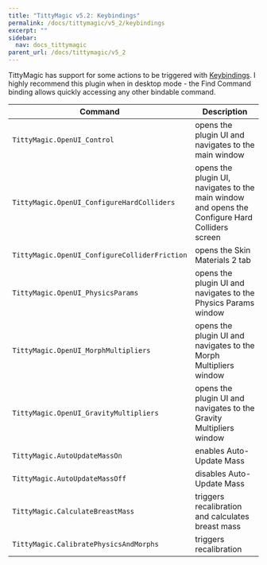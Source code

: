 ```yaml
---
title: "TittyMagic v5.2: Keybindings"
permalink: /docs/tittymagic/v5_2/keybindings
excerpt: ""
sidebar:
  nav: docs_tittymagic
parent_url: /docs/tittymagic/v5_2
---
```


TittyMagic has support for some actions to be triggered with [Keybindings](https://hub.virtamate.com/resources/keybindings.4400/). I highly recommend this plugin when in desktop mode - the Find Command binding allows quickly accessing any other bindable command.

| Command | Description |
| --- | --- |
| `TittyMagic.OpenUI_Control` | opens the plugin UI and navigates to the main window |
| `TittyMagic.OpenUI_ConfigureHardColliders` | opens the plugin UI, navigates to the main window and opens the Configure Hard Colliders screen |
| `TittyMagic.OpenUI_ConfigureColliderFriction` | opens the Skin Materials 2 tab |
| `TittyMagic.OpenUI_PhysicsParams` | opens the plugin UI and navigates to the Physics Params window |
| `TittyMagic.OpenUI_MorphMultipliers` | opens the plugin UI and navigates to the Morph Multipliers window |
| `TittyMagic.OpenUI_GravityMultipliers` | opens the plugin UI and navigates to the Gravity Multipliers window |
| `TittyMagic.AutoUpdateMassOn` | enables Auto-Update Mass |
| `TittyMagic.AutoUpdateMassOff` | disables Auto-Update Mass |
| `TittyMagic.CalculateBreastMass` | triggers recalibration and calculates breast mass |
| `TittyMagic.CalibratePhysicsAndMorphs` | triggers recalibration |

